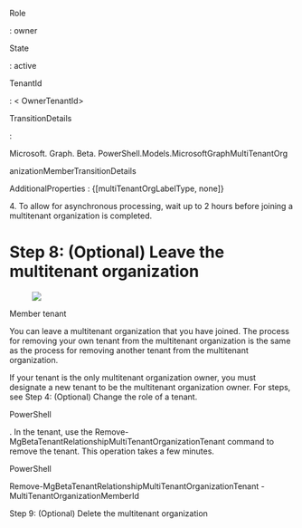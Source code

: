 Role

: owner

State

: active

TenantId

: < OwnerTenantId>

TransitionDetails

:

Microsoft. Graph. Beta. PowerShell.Models.MicrosoftGraphMultiTenantOrg

anizationMemberTransitionDetails

AdditionalProperties : {[multiTenantOrgLabelType, none]}

4\. To allow for asynchronous processing, wait up to 2 hours before joining a multitenant organization is completed.


# Step 8: (Optional) Leave the multitenant organization

<figure>

![](figures/0)

</figure>


Member tenant

You can leave a multitenant organization that you have joined. The process for removing your own tenant from the multitenant organization is the same as the process for removing another tenant from the multitenant organization.

If your tenant is the only multitenant organization owner, you must designate a new tenant to be the multitenant organization owner. For steps, see Step 4: (Optional) Change the role of a tenant.

PowerShell

. In the tenant, use the Remove- MgBetaTenantRelationshipMultiTenantOrganizationTenant command to remove the tenant. This operation takes a few minutes.

PowerShell

Remove-MgBetaTenantRelationshipMultiTenantOrganizationTenant - MultiTenantOrganizationMemberId <MemberTenantId>

Step 9: (Optional) Delete the multitenant organization
